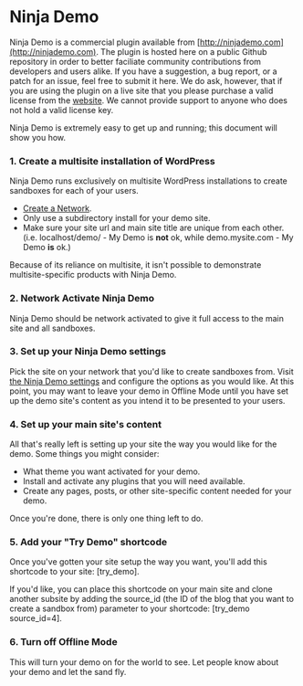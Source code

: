 Ninja Demo
============

Ninja Demo is a commercial plugin available from [http://ninjademo.com](http://ninjademo.com). The plugin is hosted here on a public Github repository in order to better faciliate community contributions from developers and users alike. If you have a suggestion, a bug report, or a patch for an issue, feel free to submit it here. We do ask, however, that if you are using the plugin on a live site that you please purchase a valid license from the [website](http://ninjademo.com). We cannot provide support to anyone who does not hold a valid license key.

Ninja Demo is extremely easy to get up and running; this document will show you how.
<h3>1. Create a multisite installation of WordPress</h3>
Ninja Demo runs exclusively on multisite WordPress installations to create sandboxes for each of your users.
<ul>
 	<li><a href="http://codex.wordpress.org/Create_A_Network">Create a Network</a>.</li>
 	<li>Only use a subdirectory install for your demo site.</li>
 	<li>Make sure your site url and main site title are unique from each other. (i.e. localhost/demo/ - My Demo is <strong>not</strong> ok, while demo.mysite.com - My Demo <strong>is</strong> ok.)</li>
</ul>
Because of its reliance on multisite, it isn't possible to demonstrate multisite-specific products with Ninja Demo.
<h3>2. Network Activate Ninja Demo</h3>
Ninja Demo should be network activated to give it full access to the main site and all sandboxes.
<h3>3. Set up your Ninja Demo settings</h3>
Pick the site on your network that you'd like to create sandboxes from. Visit <a title="Plugin Settings" href="http://ninjademo.com/docs/usage/plugin-settings/">the Ninja Demo settings</a> and configure the options as you would like. At this point, you may want to leave your demo in Offline Mode until you have set up the demo site's content as you intend it to be presented to your users.
<h3>4. Set up your main site's content</h3>
All that's really left is setting up your site the way you would like for the demo. Some things you might consider:
<ul>
 	<li>What theme you want activated for your demo.</li>
 	<li>Install and activate any plugins that you will need available.</li>
 	<li>Create any pages, posts, or other site-specific content needed for your demo.</li>
</ul>
Once you're done, there is only one thing left to do.
<h3>5. Add your "Try Demo" shortcode</h3>
Once you've gotten your site setup the way you want, you'll add this shortcode to your site: [try_demo].

If you'd like, you can place this shortcode on your main site and clone another subsite by adding the source_id (the ID of the blog that you want to create a sandbox from) parameter to your shortcode: [try_demo source_id=4].
<h3>6. Turn off Offline Mode</h3>
This will turn your demo on for the world to see. Let people know about your demo and let the sand fly.
